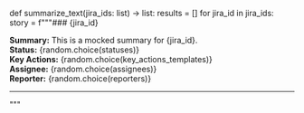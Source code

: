 def summarize_text(jira_ids: list) -> list:
    results = []
    for jira_id in jira_ids:
        story = f"""### {jira_id}

**Summary:** This is a mocked summary for {jira_id}.  
**Status:** {random.choice(statuses)}  
**Key Actions:** {random.choice(key_actions_templates)}  
**Assignee:** {random.choice(assignees)}  
**Reporter:** {random.choice(reporters)}  

---
"""
